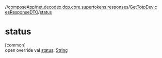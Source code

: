 //[composeApp](../../../index.md)/[net.decodex.dcp.core.supertokens.responses](../index.md)/[GetTotpDevicesResponseDTO](index.md)/[status](status.md)

# status

[common]\
open override val [status](status.md): [String](https://kotlinlang.org/api/latest/jvm/stdlib/kotlin/-string/index.html)

